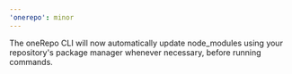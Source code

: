 ```yaml
---
'onerepo': minor
---
```


The oneRepo CLI will now automatically update node_modules using your repository's package manager whenever necessary, before running commands.
